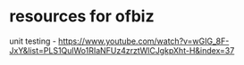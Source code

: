 # resources for ofbiz

unit testing - https://www.youtube.com/watch?v=wGIG_8F-JxY&list=PLS1QulWo1RIaNFUz4zrztWlCJgkpXht-H&index=37

